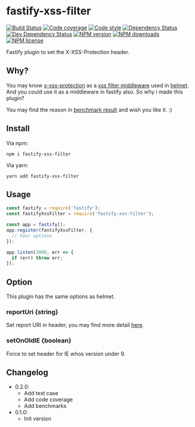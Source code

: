 # fastify-xss-filter

[![Build Status][ci-img]][ci-url]
[![Code coverage][cov-img]][cov-url]
[![Code style][lint-img]][lint-url]
[![Dependency Status][dep-img]][dep-url]
[![Dev Dependency Status][dev-dep-img]][dev-dep-url]
[![NPM version][npm-ver-img]][npm-url]
[![NPM downloads][npm-dl-img]][npm-url]
[![NPM license][npm-lc-img]][npm-url]

Fastify plugin to set the X-XSS-Protection header.

## Why?

You may know [x-xss-protection](https://github.com/helmetjs/x-xss-protection) as a [xss filter middleware](https://helmetjs.github.io/docs/xss-filter/) used in [helmet](https://github.com/helmetjs/helmet). And you could use it as a middleware in fastify also. So why i made this plugin?

You may find the reason in [benchmark result](./benchmarks/benchmark.txt) and wish you like it. :)

## Install

Via npm:

```shell
npm i fastify-xss-filter
```

Via yarn:

```shell
yarn add fastify-xss-filter
```

## Usage

```js
const fastify = require('fastify');
const fastifyXssFilter = require('fastify-xss-filter');

const app = fastify();
app.register(fastifyXssFilter, {
  // Your options
});

app.listen(3000, err => {
  if (err) throw err;
});
```

## Option

This plugin has the same options as helmet.

### reportUri {string}

Set report URI in header, you may find more detail [here](https://developer.mozilla.org/en-US/docs/Web/HTTP/Headers/X-XSS-Protection).

### setOnOldIE {boolean}

Force to set header for IE whos version under 9.

## Changelog

- 0.2.0:
  - Add test case
  - Add code coverage
  - Add benchmarks
- 0.1.0:
  - Init version

[ci-img]: https://img.shields.io/travis/poppinlp/fastify-xss-filter.svg?style=flat-square
[ci-url]: https://travis-ci.org/poppinlp/fastify-xss-filter
[cov-img]: https://img.shields.io/coveralls/poppinlp/fastify-xss-filter.svg?style=flat-square
[cov-url]: https://coveralls.io/github/poppinlp/fastify-xss-filter?branch=master
[lint-img]: https://img.shields.io/badge/code%20style-handsome-brightgreen.svg?style=flat-square
[lint-url]: https://github.com/poppinlp/eslint-config-handsome
[dep-img]: https://img.shields.io/david/poppinlp/fastify-xss-filter.svg?style=flat-square
[dep-url]: https://david-dm.org/poppinlp/fastify-xss-filter
[dev-dep-img]: https://img.shields.io/david/dev/poppinlp/fastify-xss-filter.svg?style=flat-square
[dev-dep-url]: https://david-dm.org/poppinlp/fastify-xss-filter#info=devDependencies
[npm-ver-img]: https://img.shields.io/npm/v/fastify-xss-filter.svg?style=flat-square
[npm-dl-img]: https://img.shields.io/npm/dm/fastify-xss-filter.svg?style=flat-square
[npm-lc-img]: https://img.shields.io/npm/l/fastify-xss-filter.svg?style=flat-square
[npm-url]: https://www.npmjs.com/package/fastify-xss-filter
